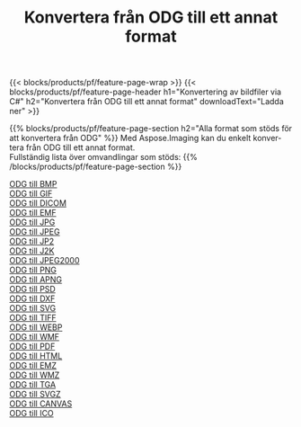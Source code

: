 ﻿---
title: Konvertera från ODG till ett annat format 
weight: 3920
url: /sv/java/conversion/from/odg 
lang: sv
langdirlevel: 2
locales: zh-hans,ja,it,ru,de,es,fr,nl,id,lt,pl,pt,vi,tr,ko,zh-hant,ar,hi,th,sv,cs,uk,he
description: Med Aspose.Imaging kan du enkelt konvertera från ODG till ett annat format
---

{{< blocks/products/pf/feature-page-wrap >}}
{{< blocks/products/pf/feature-page-header h1="Konvertering av bildfiler via C#" h2="Konvertera från ODG till ett annat format" downloadText="Ladda ner" >}}


{{% blocks/products/pf/feature-page-section  h2="Alla format som stöds för att konvertera från ODG" %}}
Med Aspose.Imaging kan du enkelt konvertera från ODG till ett annat format.
<br/>
Fullständig lista över omvandlingar som stöds:
{{% /blocks/products/pf/feature-page-section %}}
<div class="container-fluid productfamilypage bg-gray">
    <div class="convertypes bg-gray agp-content section">
        <div class="container">
		<div class="row other-converters">
		    <div class='col-md-2 other-converter remove-lp remove-rp'><a href="/imaging/sv/java/conversion/odg-to-bmp" >ODG till BMP</a></div><div class='col-md-2 other-converter remove-lp remove-rp'><a href="/imaging/sv/java/conversion/odg-to-gif" >ODG till GIF</a></div><div class='col-md-2 other-converter remove-lp remove-rp'><a href="/imaging/sv/java/conversion/odg-to-dicom" >ODG till DICOM</a></div><div class='col-md-2 other-converter remove-lp remove-rp'><a href="/imaging/sv/java/conversion/odg-to-emf" >ODG till EMF</a></div><div class='col-md-2 other-converter remove-lp remove-rp'><a href="/imaging/sv/java/conversion/odg-to-jpg" >ODG till JPG</a></div><div class='col-md-2 other-converter remove-lp remove-rp'><a href="/imaging/sv/java/conversion/odg-to-jpeg" >ODG till JPEG</a></div><div class='col-md-2 other-converter remove-lp remove-rp'><a href="/imaging/sv/java/conversion/odg-to-jp2" >ODG till JP2</a></div><div class='col-md-2 other-converter remove-lp remove-rp'><a href="/imaging/sv/java/conversion/odg-to-j2k" >ODG till J2K</a></div><div class='col-md-2 other-converter remove-lp remove-rp'><a href="/imaging/sv/java/conversion/odg-to-jpeg2000" >ODG till JPEG2000</a></div><div class='col-md-2 other-converter remove-lp remove-rp'><a href="/imaging/sv/java/conversion/odg-to-png" >ODG till PNG</a></div><div class='col-md-2 other-converter remove-lp remove-rp'><a href="/imaging/sv/java/conversion/odg-to-apng" >ODG till APNG</a></div><div class='col-md-2 other-converter remove-lp remove-rp'><a href="/imaging/sv/java/conversion/odg-to-psd" >ODG till PSD</a></div><div class='col-md-2 other-converter remove-lp remove-rp'><a href="/imaging/sv/java/conversion/odg-to-dxf" >ODG till DXF</a></div><div class='col-md-2 other-converter remove-lp remove-rp'><a href="/imaging/sv/java/conversion/odg-to-svg" >ODG till SVG</a></div><div class='col-md-2 other-converter remove-lp remove-rp'><a href="/imaging/sv/java/conversion/odg-to-tiff" >ODG till TIFF</a></div><div class='col-md-2 other-converter remove-lp remove-rp'><a href="/imaging/sv/java/conversion/odg-to-webp" >ODG till WEBP</a></div><div class='col-md-2 other-converter remove-lp remove-rp'><a href="/imaging/sv/java/conversion/odg-to-wmf" >ODG till WMF</a></div><div class='col-md-2 other-converter remove-lp remove-rp'><a href="/imaging/sv/java/conversion/odg-to-pdf" >ODG till PDF</a></div><div class='col-md-2 other-converter remove-lp remove-rp'><a href="/imaging/sv/java/conversion/odg-to-html" >ODG till HTML</a></div><div class='col-md-2 other-converter remove-lp remove-rp'><a href="/imaging/sv/java/conversion/odg-to-emz" >ODG till EMZ</a></div><div class='col-md-2 other-converter remove-lp remove-rp'><a href="/imaging/sv/java/conversion/odg-to-wmz" >ODG till WMZ</a></div><div class='col-md-2 other-converter remove-lp remove-rp'><a href="/imaging/sv/java/conversion/odg-to-tga" >ODG till TGA</a></div><div class='col-md-2 other-converter remove-lp remove-rp'><a href="/imaging/sv/java/conversion/odg-to-svgz" >ODG till SVGZ</a></div><div class='col-md-2 other-converter remove-lp remove-rp'><a href="/imaging/sv/java/conversion/odg-to-canvas" >ODG till CANVAS</a></div><div class='col-md-2 other-converter remove-lp remove-rp'><a href="/imaging/sv/java/conversion/odg-to-ico" >ODG till ICO</a></div>
                </div>
        </div>
    </div>
</div>
<br/>

